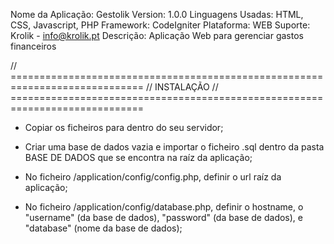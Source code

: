 Nome da Aplicação: Gestolik
Version: 1.0.0
Linguagens Usadas: HTML, CSS, Javascript, PHP
Framework: CodeIgniter
Plataforma: WEB
Suporte: Krolik - info@krolik.pt
Descrição: Aplicação Web para gerenciar gastos financeiros

// =============================================================================
// INSTALAÇÃO
// =============================================================================

- Copiar os ficheiros para dentro do seu servidor;

- Criar uma base de dados vazia e importar o ficheiro .sql dentro da pasta BASE DE DADOS que se encontra na raíz da aplicação;

- No ficheiro /application/config/config.php, definir o url raíz da aplicação;

- No ficheiro /application/config/database.php, definir o hostname, o "username" (da base de dados), "password" (da base de dados), e "database" (nome da base de dados);